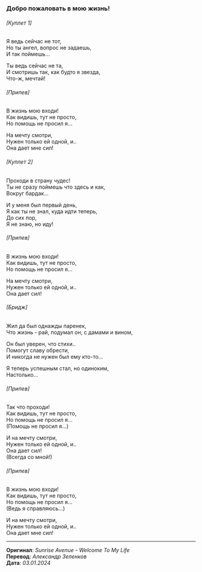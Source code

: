### Добро пожаловать в мою жизнь!

###### [Куплет 1]

Я ведь сейчас не тот, \
Но ты ангел, вопрос не задаешь, \
И так поймешь...

Ты ведь сейчас не та, \
И смотришь так, как будто я звезда, \
Что-ж, мечтай!

###### [Припев]

В жизнь мою входи! \
Как видишь, тут не просто, \
Но помощь не просил я...

На мечту смотри, \
Нужен только ей одной, и.. \
Она дает мне сил!

###### [Куплет 2]

Проходи в страну чудес! \
Ты не сразу поймешь что здесь и как, \
Вокруг бардак...

И у меня был первый день, \
Я как ты не знал, куда идти теперь, \
До сих пор, \
Я не знаю, но иду!

###### [Припев]

В жизнь мою входи! \
Как видишь, тут не просто, \
Но помощь не просил я...

На мечту смотри, \
Нужен только ей одной, и.. \
Она дает сил!

###### [Бридж]

Жил да был однажды паренек, \
Что жизнь - рай, подумал он, с дамами и вином,

Он был уверен, что стихи.. \
Помогут славу обрести, \
И никогда не нужен был ему кто-то...

Я теперь успешным стал, но одиноким, \
Настолько...

###### [Припев]

Так что проходи! \
Как видишь, тут не просто, \
Но помощь не просил я... \
(Помощь не просил я...)

И на мечту смотри, \
Нужен только ей одной, и.. \
Она дает сил! \
(Всегда со мной!)

###### [Припев]

В жизнь мою входи! \
Как видишь, тут не просто, \
Но помощь не просил я... \
(Ведь я справляюсь...)

И на мечту смотри, \
Нужен только ей одной, и.. \
Она дает мне сил!

---

**Оригинал**: _Sunrise Avenue - Welcome To My Life_ \
**Перевод**: _Александр Зеленков_ \
**Дата**: _03.01.2024_
